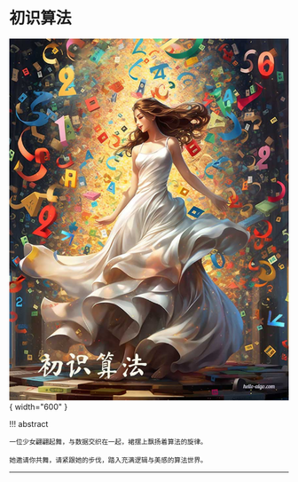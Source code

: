 # 初识算法

<div class="center-table" markdown>

![初识算法](../assets/covers/chapter_introduction.jpg){ width="600" }

</div>

!!! abstract

    一位少女翩翩起舞，与数据交织在一起，裙摆上飘扬着算法的旋律。
    
    她邀请你共舞，请紧跟她的步伐，踏入充满逻辑与美感的算法世界。



-----------------------------------------------------------------

